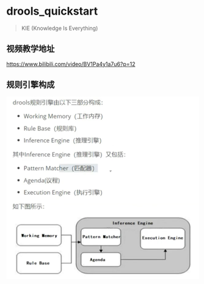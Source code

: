 # drools_quickstart

> KIE (Knowledge Is Everything)

## 视频教学地址

https://www.bilibili.com/video/BV1Pa4y1a7u6?p=12

## 规则引擎构成

![](docs/img/规则引擎构成.png)

